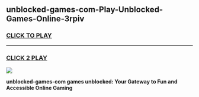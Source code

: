 
## unblocked-games-com-Play-Unblocked-Games-Online-3rpiv
<h3>
<a href="https://premium76.site?title=unblocked-games-com&ref=24A">CLICK TO PLAY</a></h3>
<hr>

<h3>
<a href="https://premium76.site?title=unblocked-games-com&ref=24A">CLICK 2 PLAY</a>
  
</h3>

<a href="https://premium76.site?title=unblocked-games-com&ref=24A"><img src="https://clearcache.store/games.png"></a>


**unblocked-games-com games unblocked: Your Gateway to Fun and Accessible Online Gaming**
